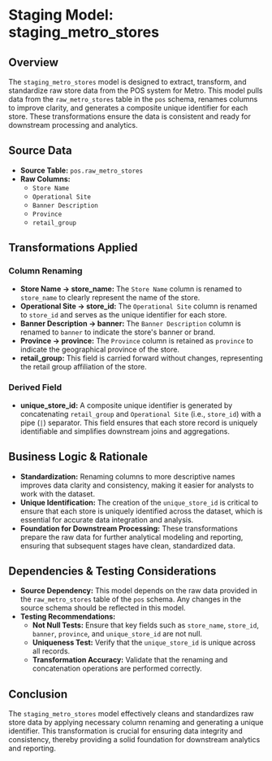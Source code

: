 # Staging Model: staging_metro_stores

## Overview
The `staging_metro_stores` model is designed to extract, transform, and standardize raw store data from the POS system for Metro. This model pulls data from the `raw_metro_stores` table in the `pos` schema, renames columns to improve clarity, and generates a composite unique identifier for each store. These transformations ensure the data is consistent and ready for downstream processing and analytics.

## Source Data
- **Source Table:** `pos.raw_metro_stores`
- **Raw Columns:**
  - `Store Name`
  - `Operational Site`
  - `Banner Description`
  - `Province`
  - `retail_group`

## Transformations Applied
### Column Renaming
- **Store Name → store_name:**
  The `Store Name` column is renamed to `store_name` to clearly represent the name of the store.
- **Operational Site → store_id:**
  The `Operational Site` column is renamed to `store_id` and serves as the unique identifier for each store.
- **Banner Description → banner:**
  The `Banner Description` column is renamed to `banner` to indicate the store's banner or brand.
- **Province → province:**
  The `Province` column is retained as `province` to indicate the geographical province of the store.
- **retail_group:**
  This field is carried forward without changes, representing the retail group affiliation of the store.

### Derived Field
- **unique_store_id:**
  A composite unique identifier is generated by concatenating `retail_group` and `Operational Site` (i.e., `store_id`) with a pipe (`|`) separator. This field ensures that each store record is uniquely identifiable and simplifies downstream joins and aggregations.

## Business Logic & Rationale
- **Standardization:**
  Renaming columns to more descriptive names improves data clarity and consistency, making it easier for analysts to work with the dataset.
- **Unique Identification:**
  The creation of the `unique_store_id` is critical to ensure that each store is uniquely identified across the dataset, which is essential for accurate data integration and analysis.
- **Foundation for Downstream Processing:**
  These transformations prepare the raw data for further analytical modeling and reporting, ensuring that subsequent stages have clean, standardized data.

## Dependencies & Testing Considerations
- **Source Dependency:**
  This model depends on the raw data provided in the `raw_metro_stores` table of the `pos` schema. Any changes in the source schema should be reflected in this model.
- **Testing Recommendations:**
  - **Not Null Tests:** Ensure that key fields such as `store_name`, `store_id`, `banner`, `province`, and `unique_store_id` are not null.
  - **Uniqueness Test:** Verify that the `unique_store_id` is unique across all records.
  - **Transformation Accuracy:** Validate that the renaming and concatenation operations are performed correctly.

## Conclusion
The `staging_metro_stores` model effectively cleans and standardizes raw store data by applying necessary column renaming and generating a unique identifier. This transformation is crucial for ensuring data integrity and consistency, thereby providing a solid foundation for downstream analytics and reporting.

